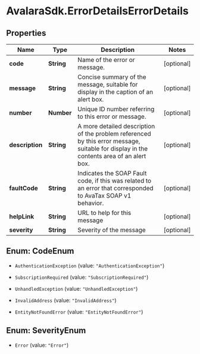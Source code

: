 # AvalaraSdk.ErrorDetailsErrorDetails

## Properties

Name | Type | Description | Notes
------------ | ------------- | ------------- | -------------
**code** | **String** | Name of the error or message. | [optional] 
**message** | **String** | Concise summary of the message, suitable for display in the caption of an alert box. | [optional] 
**number** | **Number** | Unique ID number referring to this error or message. | [optional] 
**description** | **String** | A more detailed description of the problem referenced by this error message, suitable for display in the contents area of an alert box. | [optional] 
**faultCode** | **String** | Indicates the SOAP Fault code, if this was related to an error that corresponded to AvaTax SOAP v1 behavior. | [optional] 
**helpLink** | **String** | URL to help for this message | [optional] 
**severity** | **String** | Severity of the message | [optional] 



## Enum: CodeEnum


* `AuthenticationException` (value: `"AuthenticationException"`)

* `SubscriptionRequired` (value: `"SubscriptionRequired"`)

* `UnhandledException` (value: `"UnhandledException"`)

* `InvalidAddress` (value: `"InvalidAddress"`)

* `EntityNotFoundError` (value: `"EntityNotFoundError"`)





## Enum: SeverityEnum


* `Error` (value: `"Error"`)





